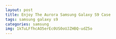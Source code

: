 ```yaml
---
layout: post
title: Enjoy The Aurora Samsung Galaxy S9 Case
tags: samsung galaxy s9
categories: samsung
img: 1kTuLFfhcAO5erEc0US0oUJZHBQ-udZ5o
---
```

